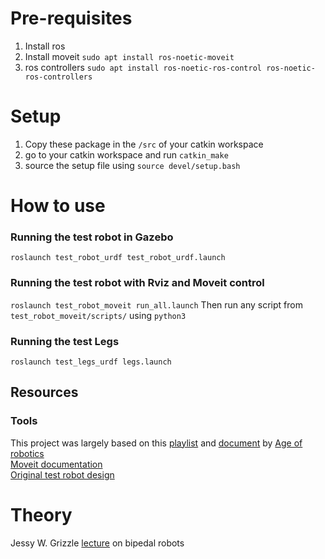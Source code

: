 # Pre-requisites
1. Install ros
2. Install moveit `sudo apt install ros-noetic-moveit`
3. ros controllers `sudo apt install ros-noetic-ros-control ros-noetic-ros-controllers`

# Setup
1. Copy these package in the `/src` of your catkin workspace
2. go to your catkin workspace and run `catkin_make`
3. source the setup file using `source devel/setup.bash`

# How to use 
### Running the test robot in Gazebo
`roslaunch test_robot_urdf test_robot_urdf.launch`
### Running the test robot with Rviz and Moveit control
`roslaunch test_robot_moveit run_all.launch` 
Then run any script from `test_robot_moveit/scripts/` using `python3`
### Running the test Legs
`roslaunch test_legs_urdf legs.launch`

## Resources 
### Tools
This project was largely based on this [playlist](https://www.youtube.com/playlist?list=PLeEzO_sX5H6TBD6EMGgV-qdhzxPY19m12) and [document](https://github.com/ageofrobotics/import_your_custom_urdf_package_to_ROS-main/blob/main/Importing_URDF_Package_from_Soloidworks_in_ROS.pdf) by [Age of robotics](https://github.com/ageofrobotics)\
[Moveit documentation](https://moveit.github.io/moveit_tutorials/index.html)\
[Original test robot design]()
# Theory
Jessy W. Grizzle [lecture](https://www.youtube.com/watch?v=EMX7wc0vcWE) on bipedal robots